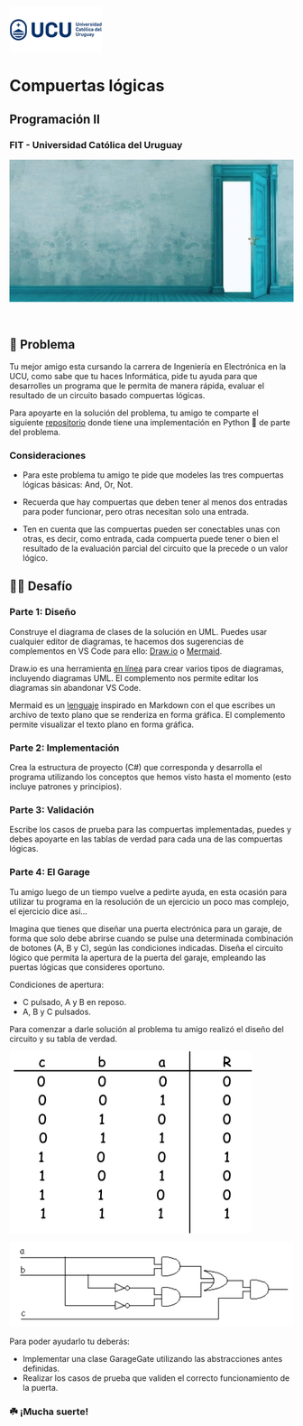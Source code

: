 ![UCU](https://github.com/ucudal/PII_Conceptos_De_POO/raw/master/Assets/logo-ucu.png)
# Compuertas lógicas
## Programación II
### FIT - Universidad Católica del Uruguay

![Banner](./Assets/banner.jpeg)

<br>

## 🤯 Problema

Tu mejor amigo esta cursando la carrera de Ingeniería en Electrónica en la UCU, como sabe que tu haces Informática, pide tu ayuda para que desarrolles un programa que le permita de manera rápida, evaluar el resultado de un circuito basado compuertas lógicas.

Para apoyarte en la solución del problema, tu amigo te comparte el siguiente [repositorio](https://github.com/ucudal/PII_PythonToCSharp_Compuertas) donde tiene una implementación en Python 🐍 de parte del problema.

### Consideraciones

* Para este problema tu amigo te pide que modeles las tres compuertas lógicas básicas: And, Or, Not.

* Recuerda que hay compuertas que deben tener al menos dos entradas para poder funcionar, pero otras necesitan solo una entrada.

* Ten en cuenta que las compuertas pueden ser conectables unas con otras, es decir, como entrada, cada compuerta puede tener o bien el resultado de la evaluación parcial del circuito que la precede o un valor lógico.

## 🏋️‍♀️ Desafío

### Parte 1: Diseño
Construye el diagrama de clases de la solución en UML. Puedes usar cualquier editor de diagramas, te hacemos dos sugerencias de complementos en VS Code para ello: [Draw.io](https://marketplace.visualstudio.com/items?itemName=hediet.vscode-drawio) o [Mermaid](https://marketplace.visualstudio.com/items?itemName=bierner.markdown-mermaid).

Draw.io es una herramienta [en línea](https://app.diagrams.net/) para crear varios tipos de diagramas, incluyendo diagramas UML. El complemento nos permite editar los diagramas sin abandonar VS Code.

Mermaid es un [lenguaje](https://mermaid.js.org/) inspirado en Markdown con el que escribes un archivo de texto plano que se renderiza en forma gráfica. El complemento permite visualizar el texto plano en forma gráfica.

### Parte 2: Implementación
Crea la estructura de proyecto (C#) que corresponda y desarrolla el programa utilizando los conceptos que hemos visto hasta el momento (esto incluye patrones y principios).

### Parte 3: Validación
Escribe los casos de prueba para las compuertas implementadas, puedes y debes apoyarte en las tablas de verdad para cada una de las compuertas lógicas.

### Parte 4: El Garage
Tu amigo luego de un tiempo vuelve a pedirte ayuda, en esta ocasión para utilizar tu programa en la resolución de un ejercicio un poco mas complejo, el ejercicio dice así...

Imagina que tienes que diseñar una puerta electrónica para un garaje, de forma que solo debe abrirse cuando se pulse una determinada combinación de botones (A, B y C), según las condiciones indicadas. Diseña el circuito lógico que permita la apertura de la puerta del garaje, empleando las puertas lógicas que consideres oportuno.

Condiciones de apertura:
* C pulsado, A y B en reposo.
* A, B y C pulsados.

Para comenzar a darle solución al problema tu amigo realizó el diseño del circuito y su tabla de verdad.

![Tabla de Verdad](./Assets/tablaDeVerdad.png)

![Tabla de Verdad](./Assets/circuit.png)

Para poder ayudarlo tu deberás:

* Implementar una clase GarageGate utilizando las abstracciones antes definidas.
* Realizar los casos de prueba que validen el correcto funcionamiento de la puerta.

### ☘️ ¡Mucha suerte!





